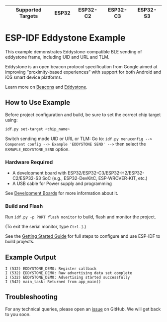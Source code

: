 | Supported Targets | ESP32 | ESP32-C2 | ESP32-C3 | ESP32-S3 |
| ----------------- | ----- | -------- | -------- | -------- |

# ESP-IDF Eddystone Example

This example demonstrates Eddystone-compatible BLE sending of eddystone frame, including UID and URL and TLM.

Eddystone is an open beacon protocol specification from Google aimed at improving “proximity-based experiences”
with support for both Android and iOS smart device platforms.

Learn more on [Beacons](https://developers.google.com/nearby/notifications/get-started) and [Eddystone](https://github.com/google/eddystone).

## How to Use Example

Before project configuration and build, be sure to set the correct chip target using:

```bash
idf.py set-target <chip_name>
```

Switch sending mode UID or URL or TLM:
Go to: `idf.py menuconfig --> Component config --> Example 'EDDYSTONE SEND' -->` then select the `EXMAPLE_EDDYSTONE_SEND` option.

### Hardware Required

* A development board with ESP32/ESP32-C3/ESP32-H2/ESP32-C2/ESP32-S3 SoC (e.g., ESP32-DevKitC, ESP-WROVER-KIT, etc.)
* A USB cable for Power supply and programming

See [Development Boards](https://www.espressif.com/en/products/devkits) for more information about it.

### Build and Flash

Run `idf.py -p PORT flash monitor` to build, flash and monitor the project.

(To exit the serial monitor, type ``Ctrl-]``.)

See the [Getting Started Guide](https://idf.espressif.com/) for full steps to configure and use ESP-IDF to build projects.

## Example Output

```
I (532) EDDYSTONE_DEMO: Register callback
I (532) EDDYSTONE_DEMO: Raw advertising data set complete
I (532) EDDYSTONE_DEMO: Advertising started successfully
I (542) main_task: Returned from app_main()
```

## Troubleshooting

For any technical queries, please open an [issue](https://github.com/espressif/esp-idf/issues) on GitHub. We will get back to you soon.
